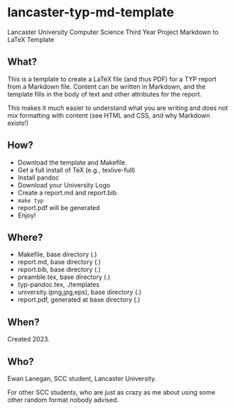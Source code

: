 # lancaster-typ-md-template
Lancaster University Computer Science Third Year Project Markdown to LaTeX Template

## What?

This is a template to create a LaTeX file (and thus PDF) for a TYP report
from a Markdown file. Content can be written in Markdown, and the template fills
in the body of text and other attributes for the report.

This makes it much easier to understand what you are writing and does not mix
formatting with content (see HTML and CSS, and why Markdown exists!)

## How?

* Download the template and Makefile.
* Get a full install of TeX (e.g., texlive-full)
* Install pandoc
* Download your University Logo
* Create a report.md and report.bib
* `make typ`
* report.pdf will be generated
* Enjoy!

## Where?

* Makefile, base directory (.)
* report.md, base directory (.)
* report.bib, base directory (.)
* preamble.tex, base directory (.)
* typ-pandoc.tex, ./templates
* university.(png,jpg,eps), base directory (.)
* report.pdf, generated at base directory (.)

## When?

Created 2023.

## Who?

Ewan Lanegan, SCC student, Lancaster University.

For other SCC students, who are just as crazy as me about using some other
random format nobody advised.
